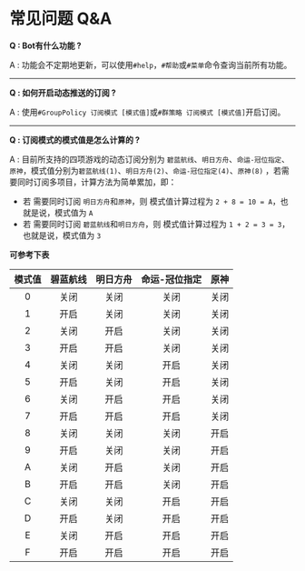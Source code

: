 # 常见问题 Q&A #

**Q : Bot有什么功能 ?**

A : 功能会不定期地更新，可以使用`#help`，`#帮助`或`#菜单`命令查询当前所有功能。

----

**Q : 如何开启动态推送的订阅 ?**

A : 使用`#GroupPolicy 订阅模式 [模式值]`或`#群策略 订阅模式 [模式值]`开启订阅。

---

**Q : 订阅模式的模式值是怎么计算的 ?**

A : 目前所支持的四项游戏的动态订阅分别为 `碧蓝航线`、`明日方舟`、`命运-冠位指定`、`原神`，模式值分别为`碧蓝航线(1)`、`明日方舟(2)`、`命运-冠位指定(4)`、`原神(8)`
，若需要同时订阅多项目，计算方法为简单累加，即：

* 若 需要同时订阅 `明日方舟`和`原神`，则 模式值计算过程为 `2 + 8 = 10 = A`，也就是说，模式值为 `A`
* 若 需要同时订阅 `碧蓝航线`和``明日方舟``，则 模式值计算过程为 `1 + 2 = 3 = 3`，也就是说，模式值为 `3`

**可参考下表**

| 模式值 | 碧蓝航线 | 明日方舟 | 命运-冠位指定 | 原神 |
| :----: | :------: | :------: | :-----------: | :--: |
|   0    |   关闭   |   关闭   |     关闭      | 关闭 |
|   1    |   开启   |   关闭   |     关闭      | 关闭 |
|   2    |   关闭   |   开启   |     关闭      | 关闭 |
|   3    |   开启   |   开启   |     关闭      | 关闭 |
|   4    |   关闭   |   关闭   |     开启      | 关闭 |
|   5    |   开启   |   关闭   |     开启      | 关闭 |
|   6    |   关闭   |   开启   |     开启      | 关闭 |
|   7    |   开启   |   开启   |     开启      | 关闭 |
|   8    |   关闭   |   关闭   |     关闭      | 开启 |
|   9    |   开启   |   关闭   |     关闭      | 开启 |
|   A    |   关闭   |   开启   |     关闭      | 开启 |
|   B    |   开启   |   开启   |     关闭      | 开启 |
|   C    |   关闭   |   关闭   |     开启      | 开启 |
|   D    |   开启   |   关闭   |     开启      | 开启 |
|   E    |   关闭   |   开启   |     开启      | 开启 |
|   F    |   开启   |   开启   |     开启      | 开启 |
